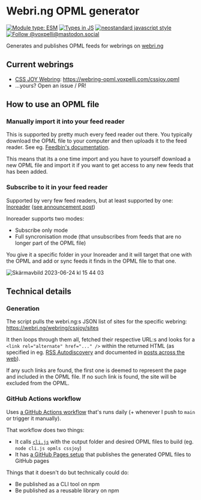 # Webri.ng OPML generator

[![Module type: ESM](https://img.shields.io/badge/module%20type-esm-brightgreen)](https://github.com/voxpelli/badges-cjs-esm)
[![Types in JS](https://img.shields.io/badge/types_in_js-yes-brightgreen)](https://github.com/voxpelli/types-in-js)
[![neostandard javascript style](https://img.shields.io/badge/code_style-neostandard-7fffff?style=flat&labelColor=ff80ff)](https://github.com/neostandard/neostandard)
[![Follow @voxpelli@mastodon.social](https://img.shields.io/mastodon/follow/109247025527949675?domain=https%3A%2F%2Fmastodon.social&style=social)](https://mastodon.social/@voxpelli)

Generates and publishes OPML feeds for webrings on [webri.ng](https://github.com/webri-ng/webri.ng)

## Current webrings

- [CSS JOY Webring](https://cs.sjoy.lol/): https://webring-opml.voxpelli.com/cssjoy.opml
- ...yours? Open an issue / PR!

## How to use an OPML file

### Manually import it into your feed reader

This is supported by pretty much every feed reader out there. You typically download the OPML file to your computer and then uploads it to the feed reader. See eg. [Feedbin's documentation](https://feedbin.com/help/how-to-subscribe/).

This means that its a one time import and you have to yourself download a new OPML file and import it if you want to get access to any new feeds that has been added.

### Subscribe to it in your feed reader

Supported by very few feed readers, but at least supported by one: [Inoreader](https://www.inoreader.com/) ([see announcement post](http://blog.inoreader.com/2014/05/opml-subscriptions.html))

Inoreader supports two modes:

* Subscribe only mode
* Full syncronisation mode (that unsubscribes from feeds that are no longer part of the OPML file)

You give it a specific folder in your Inoreader and it will target that one with the OPML and add or sync feeds it finds in the OPML file to that one.

![Skärmavbild 2023-06-24 kl  15 44 03](https://github.com/voxpelli/webring-opml/assets/34457/5b72e8d1-98dd-4f43-9701-44e5c9d9a343)

## Technical details

### Generation

The script pulls the webri.ng:s JSON list of sites for the specific webring: https://webri.ng/webring/cssjoy/sites

It then loops through them all, fetched their respective URL:s and looks for a `<link rel="alternate" href="..." />` within the returned HTML (as specified in eg. [RSS Autodiscovery](https://www.rssboard.org/rss-autodiscovery) and documented in [posts across the web](https://blog.jim-nielsen.com/2021/automatically-discoverable-rss-feeds/)).

If any such links are found, the first one is deemed to represent the page and included in the OPML file. If no such link is found, the site will be excluded from the OPML.

### GitHub Actions workflow

Uses [a GitHub Actions workflow](.github/workflows/gh-pages.yml) that's runs daily (+ whenever I push to `main` or trigger it manually).

That workflow does two things:

* It calls [`cli.js`](cli.js) with the output folder and desired OPML files to build (eg. `node cli.js opmls cssjoy`)
* It has [a GitHub Pages setup](https://docs.github.com/en/pages/getting-started-with-github-pages/configuring-a-publishing-source-for-your-github-pages-site#publishing-with-a-custom-github-actions-workflow) that publishes the generated OPML files to GitHub pages

Things that it doesn't do but technically could do:

* Be published as a CLI tool on npm
* Be published as a reusable library on npm
